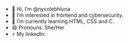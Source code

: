 - 👋 Hi, I’m @nycolebhluna
- 👀 I’m interested in frontend and cybersecurity.
- 🌱 I’m currently learning HTML, CSS and C.
- 😄 Pronouns: She/Her
- ⚡ My linkedIn: 

<!---
nycolebhluna/nycolebhluna is a ✨ special ✨ repository because its `README.md` (this file) appears on your GitHub profile.
You can click the Preview link to take a look at your changes.
--->
